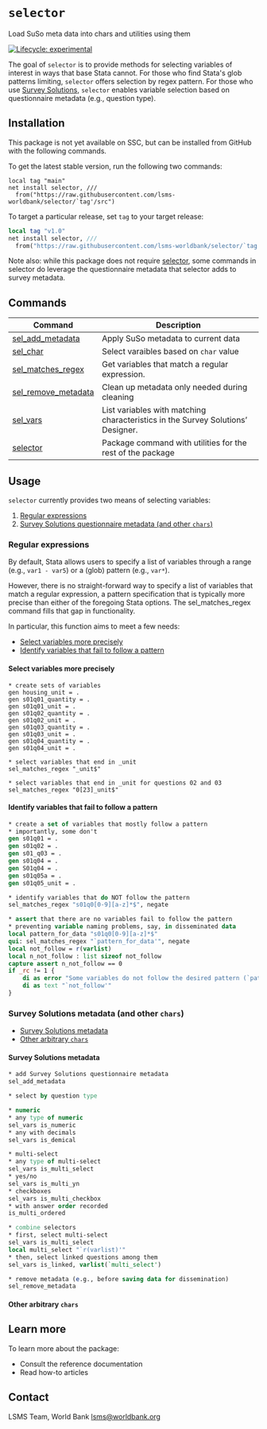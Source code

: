 # `selector`

Load SuSo meta data into chars and utilities using them
<!-- 
TODO: uncomment when logo is posted
<img src='src/dev/assets/logo.png' align="right" height="139" />
 -->

<!-- badges: start -->
[![Lifecycle:
experimental](https://img.shields.io/badge/lifecycle-experimental-orange.svg)](https://lifecycle.r-lib.org/articles/stages.html#experimental)
<!-- badges: end -->

The goal of `selector` is to provide methods for selecting variables of interest in ways that base Stata cannot. For those who find Stata's glob patterns limiting, `selector` offers selection by regex pattern. For those who use [Survey Solutions](https://mysurvey.solutions/), `selector` enables variable selection based on questionnaire metadata (e.g., question type).

##  Installation

This package is not yet available on SSC, but can be installed from GitHub with the following commands.

To get the latest stable version, run the following two commands:

```
local tag "main"
net install selector, ///
  from("https://raw.githubusercontent.com/lsms-worldbank/selector/`tag'/src")
```

To target a particular release, set `tag` to your target release:

```stata
local tag "v1.0"
net install selector, ///
  from("https://raw.githubusercontent.com/lsms-worldbank/selector/`tag'/src")
```

Note also: while this package does not require [selector](https://github.com/lsms-worldbank/selector), some commands in selector do leverage the questionnaire metadata that selector adds to survey metadata. 

## Commands

| Command | Description |
| --- | --- |
| [sel_add_metadata](https://lsms-worldbank.github.io/selector/reference/sel_add_metadata.html) | Apply SuSo metadata to current data
| [sel_char](https://lsms-worldbank.github.io/selector/reference/sel_char.html) | Select varaibles based on `char` value
| [sel_matches_regex](https://lsms-worldbank.github.io/selector/reference/sel_matches_regex.html) | Get variables that match a regular expression.
| [sel_remove_metadata](https://lsms-worldbank.github.io/selector/reference/sel_remove_metadata.html) | Clean up metadata only needed during cleaning
| [sel_vars](https://lsms-worldbank.github.io/selector/reference/sel_vars.html) | List variables with matching characteristics in the Survey Solutions’ Designer.
| [selector](https://lsms-worldbank.github.io/selector/reference/selector.html) | Package command with utilities for the rest of the package

## Usage

`selector` currently provides two means of selecting variables:

1. [Regular expressions](#regular-expressions)
2. [Survey Solutions questionnaire metadata (and other `chars`)](#survey-solutions-metadata-and-other-chars)

### Regular expressions

By default, Stata allows users to specify a list of variables through a range (e.g., `var1 - var5`) or a (glob) pattern (e.g., `var*`).

However, there is no straight-forward way to specify a list of variables that match a regular expression, a pattern specification that is typically more precise than either of the foregoing Stata options. The sel_matches_regex command fills that gap in functionality.

In particular, this function aims to meet a few needs:

- [Select variables more precisely](#select-variables-more-precisely)
- [Identify variables that fail to follow a pattern](#identify-variables-that-fail-to-follow-a-pattern)

#### Select variables more precisely

```
* create sets of variables
gen housing_unit = .
gen s01q01_quantity = .
gen s01q01_unit = .
gen s01q02_quantity = .
gen s01q02_unit = .
gen s01q03_quantity = .
gen s01q03_unit = .
gen s01q04_quantity = .
gen s01q04_unit = .

* select variables that end in _unit
sel_matches_regex "_unit$"

* select variables that end in _unit for questions 02 and 03
sel_matches_regex "0[23]_unit$"
```
#### Identify variables that fail to follow a pattern

```stata
* create a set of variables that mostly follow a pattern
* importantly, some don't
gen s01q01 = .
gen s01q02 = .
gen s01_q03 = .
gen s01q04 = .
gen S01q04 = .
gen s01q05a = .
gen s01q05_unit = .

* identify variables that do NOT follow the pattern
sel_matches_regex "s01q0[0-9][a-z]*$", negate

* assert that there are no variables fail to follow the pattern
* preventing variable naming problems, say, in disseminated data
local pattern_for_data "s01q0[0-9][a-z]*$"
qui: sel_matches_regex "`pattern_for_data'", negate
local not_follow = r(varlist)
local n_not_follow : list sizeof not_follow
capture assert n_not_follow == 0
if _rc != 1 {
    di as error "Some variables do not follow the desired pattern (`pattern_for_data')"
    di as text "`not_follow'"
}
```

### Survey Solutions metadata (and other `chars`)

- [Survey Solutions metadata](#survey-solutions-metadata)
- [Other arbitrary `chars`](#other-arbitrary-chars)

#### Survey Solutions metadata

```stata
* add Survey Solutions questionnaire metadata
sel_add_metadata

* select by question type

* numeric
* any type of numeric
sel_vars is_numeric
* any with decimals
sel_vars is_demical

* multi-select
* any type of multi-select
sel_vars is_multi_select
* yes/no
sel_vars is_multi_yn
* checkboxes
sel_vars is_multi_checkbox
* with answer order recorded
is_multi_ordered

* combine selectors
* first, select multi-select
sel_vars is_multi_select
local multi_select "`r(varlist)'"
* then, select linked questions among them
sel_vars is_linked, varlist(`multi_select')

* remove metadata (e.g., before saving data for dissemination)
sel_remove_metadata
```

#### Other arbitrary `chars`

## Learn more

To learn more about the package:

- Consult the reference documentation
- Read how-to articles

## Contact

LSMS Team, World Bank
lsms@worldbank.org
